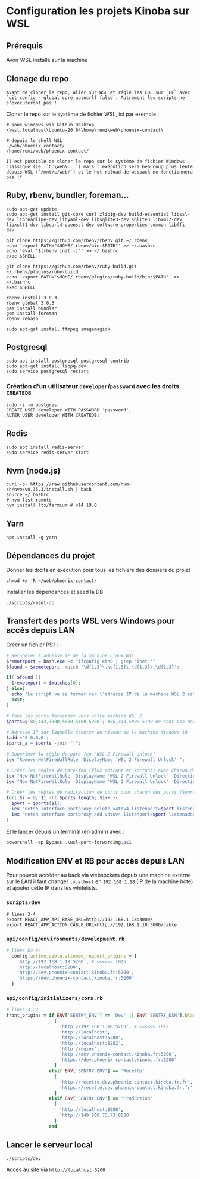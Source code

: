 # Configuration les projets Kinoba sur WSL

## Prérequis
Avoir WSL installé sur la machine

## Clonage du repo
```warning
Avant de cloner le repo, aller sur WSL et réglé les EOL sur `LF` avec `git config --global core.autocrlf false`. Autrement les scripts ne s'exécuteront pas !
```

Cloner le repo sur le système de fichier WSL, ici par exemple :
```shell
# sous windows via Github Desktop
\\wsl.localhost\Ubuntu-20.04\home\remi\web\phoenix-contact\

# depuis le shell WSL
~/web/phoenix-contact/
/home/remi/web/phoenix-contact/
```

```note
Il est possible de cloner le repo sur le système de fichier Windows classique (ie. `C:\web\...`) mais l'exécution sera beaucoup plus lente depuis WSL (`/mnt/c/web/`) et le hot reload de webpack ne fonctionnera pas !*
```

## Ruby, rbenv, bundler, foreman...
```shell
sudo apt-get update
sudo apt-get install git-core curl zlib1g-dev build-essential libssl-dev libreadline-dev libyaml-dev libsqlite3-dev sqlite3 libxml2-dev libxslt1-dev libcurl4-openssl-dev software-properties-common libffi-dev
```

```shell
git clone https://github.com/rbenv/rbenv.git ~/.rbenv
echo 'export PATH="$HOME/.rbenv/bin:$PATH"' >> ~/.bashrc
echo 'eval "$(rbenv init -)"' >> ~/.bashrc
exec $SHELL
```

```shell
git clone https://github.com/rbenv/ruby-build.git ~/.rbenv/plugins/ruby-build
echo 'export PATH="$HOME/.rbenv/plugins/ruby-build/bin:$PATH"' >> ~/.bashrc
exec $SHELL
```

```shell
rbenv install 3.0.3
rbenv global 3.0.3
gem install bundler
gem install foreman
rbenv rehash
```

```shell
sudo apt-get install ffmpeg imagemagick
```

## Postgresql
```shell
sudo apt install postgresql postgresql-contrib
sudo apt-get install libpq-dev
sudo service postgresql restart
```

### Création d'un utilisateur `developer`/`password` avec les droits `CREATEDB`
```shell
sudo -i -u postgres
CREATE USER developer WITH PASSWORD 'password';
ALTER USER developer WITH CREATEDB;
```

## Redis
```shell
sudo apt install redis-server
sudo service redis-server start
```

## Nvm (node.js)
```shell
curl -o- https://raw.githubusercontent.com/nvm-sh/nvm/v0.35.3/install.sh | bash
source ~/.bashrc
# nvm list-remote
nvm install lts/fermium # v14.19.0
```

## Yarn
```shell
npm install -g yarn
```

## Dépendances du projet

Donner les droits en exécution pour tous les fichiers des dossiers du projet
```shell
chmod +x -R ~/web/phoenix-contact/
```

Installer les dépendances et seed la DB
```shell
./scripts/reset-db
```

## Transfert des ports WSL vers Windows pour accès depuis LAN
Créer un fichier PS1 :
```powershell
# Récupérer l'adresse IP de la machine Linux WSL
$remoteport = bash.exe -c "ifconfig eth0 | grep 'inet '"
$found = $remoteport -match '\d{1,3}\.\d{1,3}\.\d{1,3}\.\d{1,3}';

if( $found ){
  $remoteport = $matches[0];
} else{
  echo "Le script va se fermer car l'adresse IP de la machine WSL 2 est introuvable.";
  exit;
}

# Tous les ports forwarder vers votre machine WSL 2
$ports=@(80,443,3000,5000,5100,5200); #80,443,5000,5100 ne sont pas nécessaires dans le cas de pxf

# Adresse IP sur laquelle écouter au niveau de la machine Windows 10
$addr='0.0.0.0';
$ports_a = $ports -join ",";

# Supprimer la règle de pare-feu "WSL 2 Firewall Unlock"
iex "Remove-NetFireWallRule -DisplayName 'WSL 2 Firewall Unlock' ";

# Créer les règles de pare-feu (flux entrant et sortant) avec chacun des ports de $ports
iex "New-NetFireWallRule -DisplayName 'WSL 2 Firewall Unlock' -Direction Outbound -LocalPort $ports_a -Action Allow -Protocol TCP";
iex "New-NetFireWallRule -DisplayName 'WSL 2 Firewall Unlock' -Direction Inbound -LocalPort $ports_a -Action Allow -Protocol TCP";

# Créer les règles de redirection de ports pour chacun des ports ($ports)
for( $i = 0; $i -lt $ports.length; $i++ ){
  $port = $ports[$i];
  iex "netsh interface portproxy delete v4tov4 listenport=$port listenaddress=$addr";
  iex "netsh interface portproxy add v4tov4 listenport=$port listenaddress=$addr connectport=$port connectaddress=$remoteport";
}
```
Et le lancer depuis un terminal (en admin) avec :
```powershell
powershell -ep Bypass .\wsl-port-forwarding.ps1
```

## Modification ENV et RB pour accès depuis LAN
Pour pouvoir accéder au back via websockets depuis une machine externe sur le LAN il faut changer `localhost` en `192.168.1.18` (IP de la machine hôte) et ajouter cette IP dans les whitelists.

### `scripts/dev`
```shell
# lines 3-4
export REACT_APP_API_BASE_URL=http://192.168.1.18:3000/
export REACT_APP_ACTION_CABLE_URL=http://192.168.1.18:3000/cable
```
### `api/config/environments/development.rb`
```rb
# lines 83-87
  config.action_cable.allowed_request_origins = [
    'http://192.168.1.18:5200', # <<<<<< THIS
    'http://localhost:5200',
    'http://dev.phoenix-contact.kinoba.fr:5200',
    'https://dev.phoenix-contact.kinoba.fr:5200'
  ]
```
### `api/config/initializers/cors.rb`
```rb
# lines 3-22
front_origins = if ENV['SENTRY_ENV'] == 'Dev' || ENV['SENTRY_DSN'].blank?
                  [
                    'http://192.168.1.18:5200', # <<<<<< THIS
                    'http://localhost',
                    'http://localhost:5200',
                    'http://localhost:8282',
                    'http://nginx',
                    'http://dev.phoenix-contact.kinoba.fr:5200',
                    'https://dev.phoenix-contact.kinoba.fr:5200'
                  ]
                elsif ENV['SENTRY_ENV'] == 'Recette'
                  [
                    'http://recette.dev.phoenix-contact.kinoba.fr.fr',
                    'https://recette.dev.phoenix-contact.kinoba.fr.fr'
                  ]
                elsif ENV['SENTRY_ENV'] == 'Production'
                  [
                    'http://localhost:8080',
                    'http://149.208.73.73:8080'
                  ]
                end

```

## Lancer le serveur local
```shell
./scripts/dev
```
Accès au site via `http://localhost:5200`